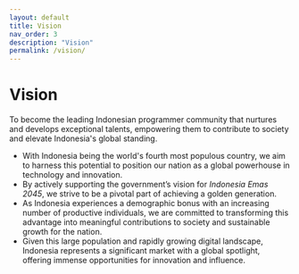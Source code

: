 ```yaml
---
layout: default
title: Vision
nav_order: 3
description: "Vision"
permalink: /vision/
---
```


# **Vision**  

To become the leading Indonesian programmer community that nurtures and develops exceptional talents, empowering them to contribute to society and elevate Indonesia's global standing.
- With Indonesia being the world's fourth most populous country, we aim to harness this potential to position our nation as a global powerhouse in technology and innovation.
- By actively supporting the government’s vision for *Indonesia Emas 2045*, we strive to be a pivotal part of achieving a golden generation.
- As Indonesia experiences a demographic bonus with an increasing number of productive individuals, we are committed to transforming this advantage into meaningful contributions to society and sustainable growth for the nation.
- Given this large population and rapidly growing digital landscape, Indonesia represents a significant market with a global spotlight, offering immense opportunities for innovation and influence.